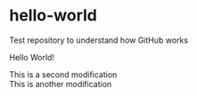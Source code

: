 # hello-world
Test repository to understand how GitHub works

Hello World!

This is a second modification <br/>
This is another modification